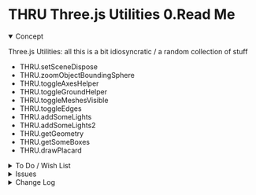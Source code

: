 # THRU Three.js Utilities 0.Read Me

<details open >

<summary>Concept</summary>

Three.js Utilities: all this is a bit idiosyncratic / a random collection of stuff

* THRU.setSceneDispose
* THRU.zoomObjectBoundingSphere
* THRU.toggleAxesHelper
* THRU.toggleGroundHelper
* THRU.toggleMeshesVisible
* THRU.toggleEdges
* THRU.addSomeLights
* THRU.addSomeLights2
* THRU.getGeometry
* THRU.getSomeBoxes
* THRU.drawPlacard


</details>

<details>

<summary>To Do / Wish List</summary>

* Split into two or more modules??


</details>

<details>

<summary>Issues</summary>


</details>

<details>

<summary>Change Log</summary>

### 2019-10-18 ~ Theo

THRU 0.17.07

* First commit

### 2019-08-13 ~ Theo

THRU 0.17.02-1thru

* B: Fix zooming issues

### 2019-07-24 ~ Theo

THRU 0.17.02-0thru

* R: Edges now child of mesh
	 * Remove THREE.edgesGroup
	 * Edges now explode nicely
* R: First commit

### 2019-07-24 ~ Theo

THRU 0.17.01-0thru

* R - THRU.js: Ren THRU.toggleMeshesVisible
* R - THRU.js: Pass jsHint
* R - THRU.js: First commit

</details>
